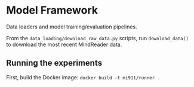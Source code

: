 # Model Framework 

Data loaders and model training/evaluation pipelines. 

From the `data_loading/download_raw_data.py` scripts, run `download_data()` to download the most recent MindReader data.

## Running the experiments
First, build the Docker image:
`docker build -t mi911/runner .`
